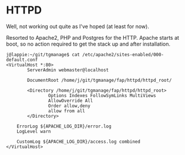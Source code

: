 # HTTPD

Well, not working out quite as I've hoped (at least for now).

Resorted to Apache2, PHP and Postgres for the HTTP. Apache starts at boot, so no action required to get the stack up and after installation.

```
j@lappie:~/git/tgmanage$ cat /etc/apache2/sites-enabled/000-default.conf
<VirtualHost *:80>
        ServerAdmin webmaster@localhost

        DocumentRoot /home/j/git/tgmanage/fap/httpd/httpd_root/

        <Directory /home/j/git/tgmanage/fap/httpd/httpd_root>
                Options Indexes FollowSymLinks MultiViews
                AllowOverride All
                Order allow,deny
                allow from all
        </Directory>

	ErrorLog ${APACHE_LOG_DIR}/error.log
	LogLevel warn

	CustomLog ${APACHE_LOG_DIR}/access.log combined
</VirtualHost>
```
